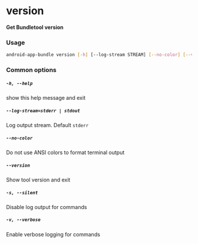 
version
=======


**Get Bundletool version**
### Usage
```bash
android-app-bundle version [-h] [--log-stream STREAM] [--no-color] [--version] [-s] [-v]
```
### Common options

##### `-h, --help`


show this help message and exit
##### `--log-stream=stderr | stdout`


Log output stream. Default `stderr`
##### `--no-color`


Do not use ANSI colors to format terminal output
##### `--version`


Show tool version and exit
##### `-s, --silent`


Disable log output for commands
##### `-v, --verbose`


Enable verbose logging for commands